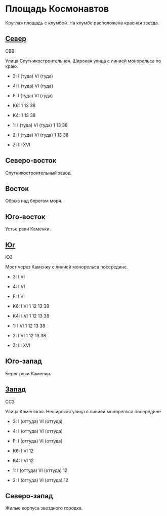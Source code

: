 # Площадь Космонавтов

Круглая площадь с клумбой. На клумбе расположена красная звезда.

## [Север](./10600015.md)

СВВ

Улица Спутникостроительная.
Широкая улица с линией монорельса по краю.

* 3:    I (туда)    VI (туда)
* 4:    I (туда)    VI (туда)
* F:    I (туда)    VI (туда)

* K6:   1   13  38
* K4:   1   13  38
* 1:    I (туда)    VI (туда)
        1   13  38
* 2:    I (туда)    VI (туда)
        1   13  38

* Z:    III XVI

## Северо-восток

Спутникостроительный завод.

## Восток

Обрыв над берегом моря.

## Юго-восток

Устье реки Каменки.

## [Юг](./10600025.md)

ЮЗ

Мост через Каменку с линией монорельса посередине.

* 3:    I   VI
* 4:    I   VI
* F:    I   VI

* K6:   I   VI
        1   12  13  38
* K4:   I   VI
        1   12  13  38
* 1:    I   VI
        1   12  13  38
* 2:    I   VI
        1   12  13  38

* Z:    III XVI

## Юго-запад

Берег реки Каменки.

## [Запад](./10590020.md)

ССЗ

Улица Каменская.
Неширокая улица с линией монорельса посередине.

* 3:    I (оттуда)  VI (оттуда)
* 4:    I (оттуда)  VI (оттуда)
* F:    I (оттуда)  VI (оттуда)

* K6:   I   VI
        12
* K4:   I   VI
        12
* 1:    I (оттуда)  VI (оттуда)
        12
* 2:    I (оттуда)  VI (оттуда)
        12

## Северо-запад

Жилые корпуса звездного городка.

